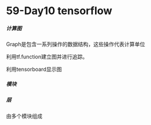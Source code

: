 # 59-Day10 tensorflow

#####  计算图

Graph是包含一系列操作的数据结构，这些操作代表计算单位

利用tf.function建立图并进行追踪。

利用tensorboard显示图

##### 模块

##### 层

由多个模块组成






